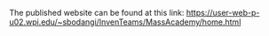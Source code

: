 The published website can be found at this link: https://user-web-p-u02.wpi.edu/~sbodangi/InvenTeams/MassAcademy/home.html
